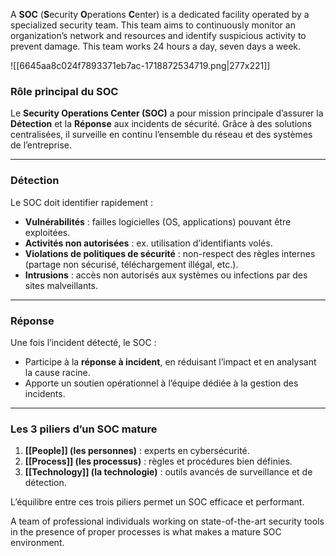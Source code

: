 A **SOC** (**S**ecurity **O**perations **C**enter) is a dedicated facility operated by a specialized security team. This team aims to continuously monitor an organization’s network and resources and identify suspicious activity to prevent damage. This team works 24 hours a day, seven days a week.

![[6645aa8c024f7893371eb7ac-1718872534719.png|277x221]]
### Rôle principal du SOC

Le **Security Operations Center (SOC)** a pour mission principale d’assurer la **Détection** et la **Réponse** aux incidents de sécurité. Grâce à des solutions centralisées, il surveille en continu l’ensemble du réseau et des systèmes de l’entreprise.

---
### Détection

Le SOC doit identifier rapidement :

- **Vulnérabilités** : failles logicielles (OS, applications) pouvant être exploitées.
- **Activités non autorisées** : ex. utilisation d’identifiants volés.
- **Violations de politiques de sécurité** : non-respect des règles internes (partage non sécurisé, téléchargement illégal, etc.).
- **Intrusions** : accès non autorisés aux systèmes ou infections par des sites malveillants.


---
### Réponse
Une fois l’incident détecté, le SOC :
- Participe à la **réponse à incident**, en réduisant l’impact et en analysant la cause racine.
- Apporte un soutien opérationnel à l’équipe dédiée à la gestion des incidents.
---

### Les 3 piliers d’un SOC mature

1. **[[People]] (les personnes)** : experts en cybersécurité.
2. **[[Process]] (les processus)** : règles et procédures bien définies.
3. **[[Technology]] (la technologie)** : outils avancés de surveillance et de détection.

L’équilibre entre ces trois piliers permet un SOC efficace et performant.

A team of professional individuals working on state-of-the-art security tools in the presence of proper processes is what makes a mature SOC environment.